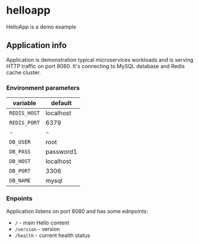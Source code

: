 # helloapp
HelloApp is a demo example

## Application info
Application is demonstration typical microservices workloads and is serving
HTTP traffic on port 8080. It's connecting to MySQL database and Redis cache
cluster.

### Environment parameters

| variable | default |
|-|-|
| `REDIS_HOST` | localhost |
| `REDIS_PORT` | 6379 |
|-|-|
|`DB_USER` | root |
|`DB_PASS` | password1 |
|`DB_HOST` | localhost |
|`DB_PORT` | 3306 |
|`DB_NAME` | mysql |

### Enpoints

Application listens on port 8080 and has some ednpoints:
* `/` - main Hello content
* `/version` - version
* `/health` - current health status
